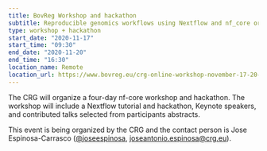 ```yaml
---
title: BovReg Workshop and hackathon
subtitle: Reproducible genomics workflows using Nextflow and nf_core organized by The Center for Genomic Regulation (CRG), Barcelona
type: workshop + hackathon
start_date: "2020-11-17"
start_time: "09:30" 
end_date: "2020-11-20"
end_time: "16:30"
location_name: Remote
location_url: https://www.bovreg.eu/crg-online-workshop-november-17-20-2020/
---
```


The CRG will organize a four-day nf-core workshop and hackathon. The workshop will include a Nextflow tutorial and
hackathon, Keynote speakers, and contributed talks selected from participants abstracts.

This event is being organized by the CRG and the contact person is Jose Espinosa-Carrasco ([@joseespinosa](https://github.com/joseespinosa),
[joseantonio.espinosa@crg.eu](mailto:joseantonio.espinosa@crg.eu)).

